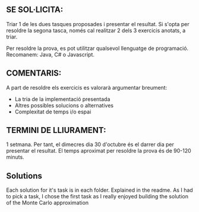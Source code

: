## SE SOL·LICITA:

Triar 1 de les dues tasques proposades i presentar el resultat.
Si s'opta per resoldre la segona tasca, només cal realitzar 2 dels 3 exercicis anotats, a triar.
 
Per resoldre la prova, es pot utilitzar qualsevol llenguatge de programació.
Recomanem: Java, C# o Javascript.

## COMENTARIS:
A part de resoldre els exercicis es valorarà argumentar breument:
- La tria de la implementació presentada
- Altres possibles solucions o alternatives
- Complexitat de temps i/o espai

## TERMINI DE LLIURAMENT:

1 setmana. Per tant, el dimecres dia 30 d'octubre és el darrer dia per presentar el resultat.
El temps aproximat per resoldre la prova és de 90-120 minuts.


## Solutions

Each solution for it's task is in each folder. Explained in the readme. 
As I had to pick a task, I chose the first task as I really enjoyed building the solution of the Monte Carlo approximation

